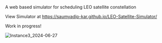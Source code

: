 A web based simulator for scheduling LEO satellite constellation

View Simulator at https://saumyadip-kar.github.io/LEO-Satellite-Simulator/

Work in progress!


![Instance3_2024-06-27](https://github.com/Saumyadip-Kar/LEO-Satellite-Simulator/assets/73751675/60f4c71b-de96-4c7e-a68e-4d7ac794f1be)
